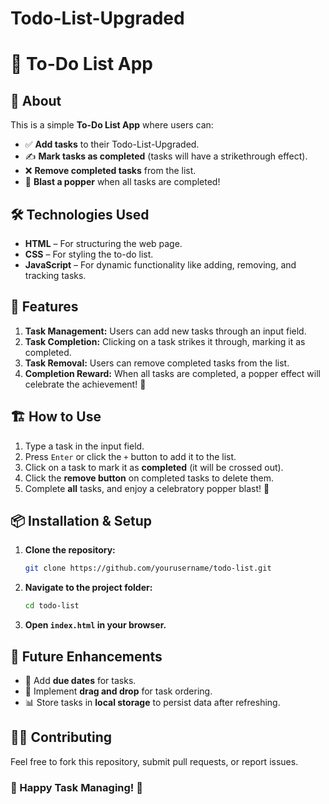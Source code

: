 # Todo-List-Upgraded
# 📌 To-Do List App

## 📝 About
This is a simple **To-Do List App** where users can:
- ✅ **Add tasks** to their Todo-List-Upgraded.
- ✍️ **Mark tasks as completed** (tasks will have a strikethrough effect).
- ❌ **Remove completed tasks** from the list.
- 🎉 **Blast a popper** when all tasks are completed!

## 🛠️ Technologies Used
- **HTML** – For structuring the web page.
- **CSS** – For styling the to-do list.
- **JavaScript** – For dynamic functionality like adding, removing, and tracking tasks.

## 🚀 Features
1. **Task Management:** Users can add new tasks through an input field.
2. **Task Completion:** Clicking on a task strikes it through, marking it as completed.
3. **Task Removal:** Users can remove completed tasks from the list.
4. **Completion Reward:** When all tasks are completed, a popper effect will celebrate the achievement! 🎊


## 🏗️ How to Use
1. Type a task in the input field.
2. Press `Enter` or click the `+` button to add it to the list.
3. Click on a task to mark it as **completed** (it will be crossed out).
4. Click the **remove button** on completed tasks to delete them.
5. Complete **all** tasks, and enjoy a celebratory popper blast! 🎉

## 📦 Installation & Setup
1. **Clone the repository:**
   ```bash
   git clone https://github.com/yourusername/todo-list.git
   ```
2. **Navigate to the project folder:**
   ```bash
   cd todo-list
   ```
3. **Open `index.html` in your browser.**

## 🎯 Future Enhancements
- 📅 Add **due dates** for tasks.
- 🔄 Implement **drag and drop** for task ordering.
- 📊 Store tasks in **local storage** to persist data after refreshing.

## 👨‍💻 Contributing
Feel free to fork this repository, submit pull requests, or report issues.

### 🎉 Happy Task Managing! 🎉

